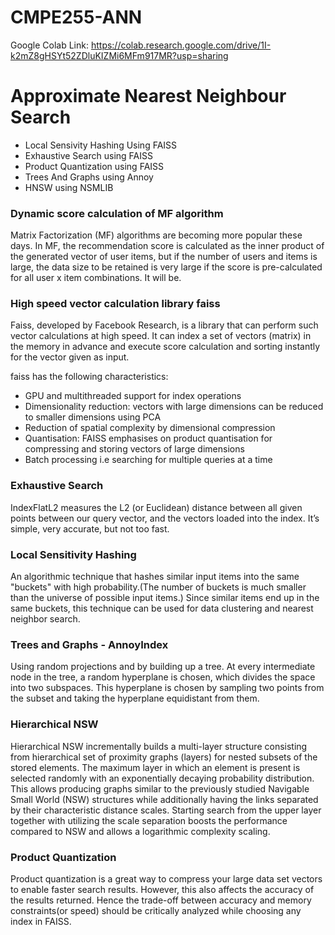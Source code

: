 # CMPE255-ANN

Google Colab Link: https://colab.research.google.com/drive/1I-k2mZ8gHSYt52ZDluKIZMi6MFm917MR?usp=sharing

# **Approximate Nearest Neighbour Search**

* Local Sensivity Hashing Using FAISS 
* Exhaustive Search using FAISS
* Product Quantization using FAISS
* Trees And Graphs using Annoy
* HNSW using NSMLIB

### **Dynamic score calculation of MF algorithm**
Matrix Factorization (MF) algorithms are becoming more popular these days. In MF, the recommendation score is calculated as the inner product of the generated vector of user items, but if the number of users and items is large, the data size to be retained is very large if the score is pre-calculated for all user x item combinations. It will be.

### **High speed vector calculation library faiss**
Faiss, developed by Facebook Research, is a library that can perform such vector calculations at high speed. It can index a set of vectors (matrix) in the memory in advance and execute score calculation and sorting instantly for the vector given as input.

faiss has the following characteristics:

* GPU and multithreaded support for index operations
* Dimensionality reduction: vectors with large dimensions can be reduced to smaller dimensions using PCA
* Reduction of spatial complexity by dimensional compression
* Quantisation: FAISS emphasises on product quantisation for compressing and storing vectors of large dimensions
* Batch processing i.e searching for multiple queries at a time


### **Exhaustive Search**
IndexFlatL2 measures the L2 (or Euclidean) distance between all given points between our query vector, and the vectors loaded into the index. It’s simple, very accurate, but not too fast.


### **Local Sensitivity Hashing**
An algorithmic technique that hashes similar input items into the same "buckets" with high probability.(The number of buckets is much smaller than the universe of possible input items.) Since similar items end up in the same buckets, this technique can be used for data clustering and nearest neighbor search.


### **Trees and Graphs - AnnoyIndex**
Using random projections and by building up a tree. At every intermediate node in the tree, a random hyperplane is chosen, which divides the space into two subspaces. This hyperplane is chosen by sampling two points from the subset and taking the hyperplane equidistant from them.


### **Hierarchical NSW**
Hierarchical NSW incrementally builds a multi-layer structure consisting from hierarchical set of proximity graphs (layers) for nested subsets of the stored elements. The maximum layer in which an element is present is selected randomly with an exponentially decaying probability distribution. This allows producing graphs similar to the previously studied Navigable Small World (NSW) structures while additionally having the links separated by their characteristic distance scales. Starting search from the upper layer together with utilizing the scale separation boosts the performance compared to NSW and allows a logarithmic complexity scaling.

### **Product Quantization**
Product quantization is a great way to compress your large data set vectors to enable faster search results. However, this also affects the accuracy of the results returned. Hence the trade-off between accuracy and memory constraints(or speed) should be critically analyzed while choosing any index in FAISS.

